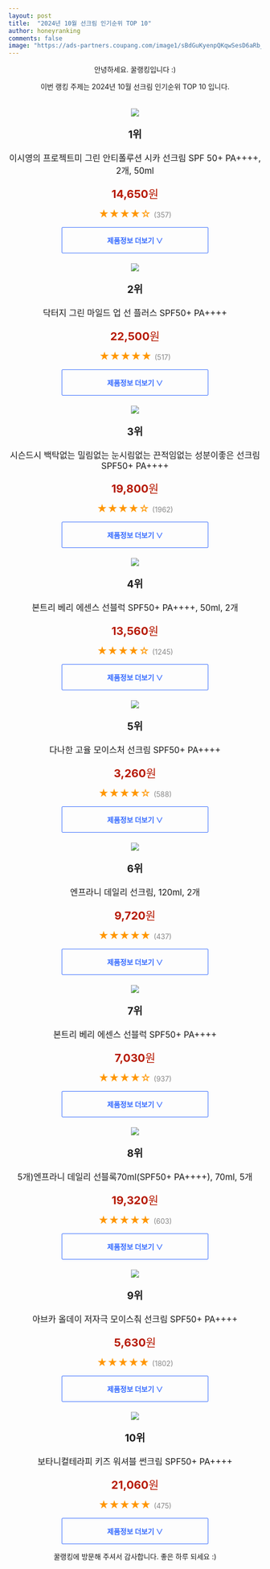 ```yaml
---
layout: post
title:  "2024년 10월 선크림 인기순위 TOP 10"
author: honeyranking
comments: false
image: "https://ads-partners.coupang.com/image1/sBdGuKyenpQKqwSesD6aRb_iWQQ4EYUt-aZlMOKCMOO-NT3E8ezuxlKVuEL3qcs3szv4eW0-zs5Qps8aiYpKfw3-M5vPj3Heba2wVpqNJzDc-dtvLVZaedtpmddmzKwjuPZ0v9el9R1XcPHxoyZ6HUAacUyi_9VJtYGYX1ndQflY-dr3HLHtWL3DwuyXXceua5KYhttz7kmGn2XFCcf8ObPK6LuReVrJ232N9_44gtfquzfqKEOEGFmiIfpwgw2eLZ0wb3eZ369pW6PbhAY_wNQnpJ9HzuafZg4RkiHO2Kw0RGX1688RdDtKJTYU06s="
---
```

<p style="text-align: center;">안녕하세요. 꿀랭킹입니다 :)</p>
<p style="text-align: center;">이번 랭킹 주제는 2024년 10월 선크림 인기순위 TOP 10 입니다.</p><center><img src="https://ads-partners.coupang.com/image1/sBdGuKyenpQKqwSesD6aRb_iWQQ4EYUt-aZlMOKCMOO-NT3E8ezuxlKVuEL3qcs3szv4eW0-zs5Qps8aiYpKfw3-M5vPj3Heba2wVpqNJzDc-dtvLVZaedtpmddmzKwjuPZ0v9el9R1XcPHxoyZ6HUAacUyi_9VJtYGYX1ndQflY-dr3HLHtWL3DwuyXXceua5KYhttz7kmGn2XFCcf8ObPK6LuReVrJ232N9_44gtfquzfqKEOEGFmiIfpwgw2eLZ0wb3eZ369pW6PbhAY_wNQnpJ9HzuafZg4RkiHO2Kw0RGX1688RdDtKJTYU06s=" style="margin-top:20px" /></center><p style="text-align: center; font-size: 20px"><b>1위</b></p><p style="text-align: center; font-size: 17px">이시영의 프로젝트미 그린 안티폴루션 시카 선크림 SPF 50+ PA++++, 2개, 50ml</p><p style="text-align: center;"><span style="color: #b61800; font-size: 22px;"><b>14,650</b>원</span></p><p style="text-align: center;"><span style="color: #ff9600; font-size: 20px;">★★★★☆ </span><span style="color: #878787;">(357)</span></p><center><a href="https://link.coupang.com/re/AFFSDP?lptag=AF3899140&subid=honeyrank&pageKey=8145136430&itemId=23156185155&vendorItemId=90188995522&traceid=V0-153-f37a83db38a0f8cf&clickBeacon=12c084a0-81c2-11ef-8b96-75b45115d07c%7E3&requestid=20241004050000915059045133&token=31850C%7CMIXED"><div style="font-size: 14px; display: inline-block; padding: 15px 90px; color: #346aff; border-radius: 2px; border: 1px solid #346aff; cursor: pointer;"><b>제품정보 더보기 &or;</b></div></a></center><center><img src="https://ads-partners.coupang.com/image1/bMRcFOMnEghUiLqwbFf-APEhi0eq7cq08_7sKMxmvYpSUkE0BGgZ8Ucy9vBDXBeNf9wmpzuXAwHKQTmP2RG9Hw0Dm_1fytv4B5TwfWZlr7zClQ4Ah4LWGwE5xcNSUDu4sJDELiFOUqhJTzXt4hbTIaKQkxrlMlB-bf31jvG-hZf14rWhHseqHnKIPRMXFsnN3EA0_c287-ohc-ZeJmkBMQ5yV8UifqHjb_dwvgBsFOFPYcoLYsihGBV14MCTt4oQbOUrmPzLqW6sNLqD0d5nst8lrXRanNCUbXQE" style="margin-top:20px" /></center><p style="text-align: center; font-size: 20px"><b>2위</b></p><p style="text-align: center; font-size: 17px">닥터지 그린 마일드 업 선 플러스 SPF50+ PA++++</p><p style="text-align: center;"><span style="color: #b61800; font-size: 22px;"><b>22,500</b>원</span></p><p style="text-align: center;"><span style="color: #ff9600; font-size: 20px;">★★★★★ </span><span style="color: #878787;">(517)</span></p><center><a href="https://link.coupang.com/re/AFFSDP?lptag=AF3899140&subid=honeyrank&pageKey=1473062788&itemId=19169252950&vendorItemId=80265071820&traceid=V0-153-5a1b62ab65affc8a&requestid=20241004050000915059045133&token=31850C%7CMIXED"><div style="font-size: 14px; display: inline-block; padding: 15px 90px; color: #346aff; border-radius: 2px; border: 1px solid #346aff; cursor: pointer;"><b>제품정보 더보기 &or;</b></div></a></center><center><img src="https://ads-partners.coupang.com/image1/cwvJGUdGogM-k-Ybc3A4YspFWoKeMg4nG2zWq5svw-eh33VKu8ee0sopIwjIwTm9hqsZ83-AM0YUdC2balWU67zJs59L7y7nrjUMhXOWqwSC_RABGM8Z8YPJ_rldS8TpWRjM8-2Af7Jz2kTlya0wk0HzQdpOZL3sz_4ozkAo7gHWcITpTV82plG4FT2OtZEd4y63LnmY9-EGFOqIkZRJS3M8rOobUQx2dDHCZ3XXTwjZz-2wpYnbsD3u0ynNDk1Mo5w_YTpj83qxeSDj8occQ_fRjeTLzkz5usXNiHwoNUjq4hgy17QdSR4=" style="margin-top:20px" /></center><p style="text-align: center; font-size: 20px"><b>3위</b></p><p style="text-align: center; font-size: 17px">시슨드시 백탁없는 밀림없는 눈시림없는 끈적임없는 성분이좋은 선크림 SPF50+ PA++++</p><p style="text-align: center;"><span style="color: #b61800; font-size: 22px;"><b>19,800</b>원</span></p><p style="text-align: center;"><span style="color: #ff9600; font-size: 20px;">★★★★☆ </span><span style="color: #878787;">(1962)</span></p><center><a href="https://link.coupang.com/re/AFFSDP?lptag=AF3899140&subid=honeyrank&pageKey=6842777459&itemId=16276549882&vendorItemId=80236781543&traceid=V0-153-bc4f7ff35015b044&requestid=20241004050000915059045133&token=31850C%7CMIXED"><div style="font-size: 14px; display: inline-block; padding: 15px 90px; color: #346aff; border-radius: 2px; border: 1px solid #346aff; cursor: pointer;"><b>제품정보 더보기 &or;</b></div></a></center><center><img src="https://ads-partners.coupang.com/image1/aWGcsXobA-PPMjf8aYQjJO9y0dxtmCQnIewnB0-r7W_XdjEQMvvjv3RX9VuXNsLSrhhCzHljKWaEOL4OhiYjWSveYureXYevR5Fa7-OclXSvmcsV9jM99O_o6DMiaLgoHs9ysJE0N0ni4K0NH5fkQ9RVJwf7x8pi35qVw4iIyPTJ9_HPjpoLz_SoabqP5EmRbXNj38f365KrDywzt7BlV6ju3goOBsURzZtAf352U2sYc_Pugb7Q1zjKg9MHI23AfJNb5oU-2Wn2RHLDMek1fMqtM8WVo0Z4mSKz9Yp8OA==" style="margin-top:20px" /></center><p style="text-align: center; font-size: 20px"><b>4위</b></p><p style="text-align: center; font-size: 17px">본트리 베리 에센스 선블럭 SPF50+ PA++++, 50ml, 2개</p><p style="text-align: center;"><span style="color: #b61800; font-size: 22px;"><b>13,560</b>원</span></p><p style="text-align: center;"><span style="color: #ff9600; font-size: 20px;">★★★★☆ </span><span style="color: #878787;">(1245)</span></p><center><a href="https://link.coupang.com/re/AFFSDP?lptag=AF3899140&subid=honeyrank&pageKey=4583248357&itemId=5620780687&vendorItemId=4498803481&traceid=V0-153-f2c54a3b2bfa9fa5&clickBeacon=12c0abb0-81c2-11ef-94db-782cffd950d6%7E3&requestid=20241004050000915059045133&token=31850C%7CMIXED"><div style="font-size: 14px; display: inline-block; padding: 15px 90px; color: #346aff; border-radius: 2px; border: 1px solid #346aff; cursor: pointer;"><b>제품정보 더보기 &or;</b></div></a></center><center><img src="https://ads-partners.coupang.com/image1/8J25wq-vouzVPkmE8O7U_ck9P887Dvqbt7-qQSWiPRykKmGoZskt8t1D5kKfbhBAopiXwDFjO2Flupfk52Jr-mey6FDPiScrX9j_q63f5bGxYk5wloNW7HwBXIS-_50vQAKOLwQCkl0ZeLfEhE5G4Y1orazIzUw8oaVR2iFxf1dC9nNzLcgS-jjJVYnKjqshpUxw9R02g2OaHTxgIyBpfSTLrX5ap-YUfqffYOP_HLA1kIACOyFy28w2ixnGnKBoPBj1L4WanI4SvLc5pn-ng5CX" style="margin-top:20px" /></center><p style="text-align: center; font-size: 20px"><b>5위</b></p><p style="text-align: center; font-size: 17px">다나한 고율 모이스처 선크림 SPF50+ PA++++</p><p style="text-align: center;"><span style="color: #b61800; font-size: 22px;"><b>3,260</b>원</span></p><p style="text-align: center;"><span style="color: #ff9600; font-size: 20px;">★★★★☆ </span><span style="color: #878787;">(588)</span></p><center><a href="https://link.coupang.com/re/AFFSDP?lptag=AF3899140&subid=honeyrank&pageKey=5531419716&itemId=8681124952&vendorItemId=75968258310&traceid=V0-153-0dede302fa07e506&requestid=20241004050000915059045133&token=31850C%7CMIXED"><div style="font-size: 14px; display: inline-block; padding: 15px 90px; color: #346aff; border-radius: 2px; border: 1px solid #346aff; cursor: pointer;"><b>제품정보 더보기 &or;</b></div></a></center><center><img src="https://ads-partners.coupang.com/image1/04wRnIBbTnhPBL7n02IvjE9O1ZtNzBUu2ykuMykh7LmO25bj26y5uUpptdC-EY9Zn_cst83xlTvkXQ5TN7HCTSPRB3EQCF664OhdLoqlqF3ycq7xCN4325mqhBPeG04Gl8lB7lSV52REz_CDOWt2X693K28p1O3OzTKX-o_vB0cWnLpX8wH3DpufYhj1fJCtf8CtF65bLaiMUH-9I2EihrAuG_ezMjjYHlxX--8X9oel1qT4fAzZUkgTC0LV67YHq3hEf83CgGDfboriKDJAov1d6qRD6M6yMcb1SHEBVC1xRv0sWarsVZ4RnMZsTw==" style="margin-top:20px" /></center><p style="text-align: center; font-size: 20px"><b>6위</b></p><p style="text-align: center; font-size: 17px">엔프라니 데일리 선크림, 120ml, 2개</p><p style="text-align: center;"><span style="color: #b61800; font-size: 22px;"><b>9,720</b>원</span></p><p style="text-align: center;"><span style="color: #ff9600; font-size: 20px;">★★★★★ </span><span style="color: #878787;">(437)</span></p><center><a href="https://link.coupang.com/re/AFFSDP?lptag=AF3899140&subid=honeyrank&pageKey=203385477&itemId=596708291&vendorItemId=88947914078&traceid=V0-153-49a2e4d19011690e&clickBeacon=12c0abb0-81c2-11ef-869c-7b22ef2f24a9%7E3&requestid=20241004050000915059045133&token=31850C%7CMIXED"><div style="font-size: 14px; display: inline-block; padding: 15px 90px; color: #346aff; border-radius: 2px; border: 1px solid #346aff; cursor: pointer;"><b>제품정보 더보기 &or;</b></div></a></center><center><img src="https://ads-partners.coupang.com/image1/xr5f5vVHr0JjuPFnxhZslw4v8wZQ_TD0d0vC3TY0s5gkWIzqC0r6NY9OJS5jQpobTs5PqL6UfaE_gWqHjdkXgCpG8wA7XI2TQ9HZAR_wLHNAWhoT-L0OaCPtVBTo7biqQQvXE3II5V7Y4X2MYgKUJ4TEbi0bsKzHk6Qo_9MuwL22mT0sXkRdwXgcZpgbyI2Y56XYfynYuQMPIiQcYlePkovYniwY88GApyw6OYpApn4H2R31a1o366vjVcTRZf2QS69oLN1xzLMwguA5t34q5jleW8cClJptg2Jf" style="margin-top:20px" /></center><p style="text-align: center; font-size: 20px"><b>7위</b></p><p style="text-align: center; font-size: 17px">본트리 베리 에센스 선블럭 SPF50+ PA++++</p><p style="text-align: center;"><span style="color: #b61800; font-size: 22px;"><b>7,030</b>원</span></p><p style="text-align: center;"><span style="color: #ff9600; font-size: 20px;">★★★★☆ </span><span style="color: #878787;">(937)</span></p><center><a href="https://link.coupang.com/re/AFFSDP?lptag=AF3899140&subid=honeyrank&pageKey=4583248357&itemId=5620934963&vendorItemId=3000382598&traceid=V0-153-f2c54a3b2bfa9fa5&requestid=20241004050000915059045133&token=31850C%7CMIXED"><div style="font-size: 14px; display: inline-block; padding: 15px 90px; color: #346aff; border-radius: 2px; border: 1px solid #346aff; cursor: pointer;"><b>제품정보 더보기 &or;</b></div></a></center><center><img src="https://ads-partners.coupang.com/image1/fi_1d50rQqQF0Ns1fv2rqwMqV6kbmN34mEXlvj_cIR36Plyj3RFhc0962UevQYpb4t0TdWY_V1rMIhD7WNSoylWykJKI2OiAbFA0ysAQaSGfhYtJgtyOlpOx58Ud_Sa7etEsaHIJRAr4vuC0Gy-G4iTH7Za-e-lqv9b2do5w3TVBtFhcdBRksl4j30XqXtzaPcNEmF8U0FwnMlTJp5OoYK9XS7_kFO6oNAJDS_MprTxz60l71jlepNpjetWaHzDWICpc7Y6itxkTRixn4XVJWS_OzKppjbzAyY2peiwkvBbw2dX6FPzGPDdaQdG9F6g=" style="margin-top:20px" /></center><p style="text-align: center; font-size: 20px"><b>8위</b></p><p style="text-align: center; font-size: 17px">5개)엔프라니 데일리 선블록70ml(SPF50+ PA++++), 70ml, 5개</p><p style="text-align: center;"><span style="color: #b61800; font-size: 22px;"><b>19,320</b>원</span></p><p style="text-align: center;"><span style="color: #ff9600; font-size: 20px;">★★★★★ </span><span style="color: #878787;">(603)</span></p><center><a href="https://link.coupang.com/re/AFFSDP?lptag=AF3899140&subid=honeyrank&pageKey=203385477&itemId=21899878153&vendorItemId=88947913439&traceid=V0-153-49a2e4d19011690e&clickBeacon=12c0d2c0-81c2-11ef-b938-e0c225656bde%7E3&requestid=20241004050000915059045133&token=31850C%7CMIXED"><div style="font-size: 14px; display: inline-block; padding: 15px 90px; color: #346aff; border-radius: 2px; border: 1px solid #346aff; cursor: pointer;"><b>제품정보 더보기 &or;</b></div></a></center><center><img src="https://ads-partners.coupang.com/image1/KA0p_NJGyy9xLLSpKGtc0o967-H455xUgnP-Txp_0zdmmUGjNXP0ekJ6v4zKeZROt4JFiEQvZIPaQm4Uo8dXE7oZg0L58Okru2W0cR7nnRaRq30cMKODAdtku489yMtmBtnaM0N-UyJ55wLtjy6j7YwD7XqoegSCsFwiIkgD11pef4tnHbhLEvSgzwaIhUvr0a-kRLcE_XKbUVww_a2zWMuJPJXig2yUe7nyjsSEMZqLyVOoEpEnBDdTe4uUqc8XL_zt3aMweyD_mkBCvkg3ycAAPqhOI3P_uB9yjgRDJVLqSkl8wz7tX4Qxog==" style="margin-top:20px" /></center><p style="text-align: center; font-size: 20px"><b>9위</b></p><p style="text-align: center; font-size: 17px">아브카 올데이 저자극 모이스춰 선크림 SPF50+ PA++++</p><p style="text-align: center;"><span style="color: #b61800; font-size: 22px;"><b>5,630</b>원</span></p><p style="text-align: center;"><span style="color: #ff9600; font-size: 20px;">★★★★★ </span><span style="color: #878787;">(1802)</span></p><center><a href="https://link.coupang.com/re/AFFSDP?lptag=AF3899140&subid=honeyrank&pageKey=7340810478&itemId=18866807862&vendorItemId=91215675501&traceid=V0-153-ef7640cab556059f&requestid=20241004050000915059045133&token=31850C%7CMIXED"><div style="font-size: 14px; display: inline-block; padding: 15px 90px; color: #346aff; border-radius: 2px; border: 1px solid #346aff; cursor: pointer;"><b>제품정보 더보기 &or;</b></div></a></center><center><img src="https://ads-partners.coupang.com/image1/FtW-qVNpG28MzVVpFj8m6k-6CHyyEUjXS2BrI91VMAyfTuFSDZzyHuMXlI4RO67ilo4AF-nvx7jWuW0or7l6pTOqsljg0oWrOffeidNgHIGXfoNAl5APH5kHwD6CsYwVst6rpaX48Tb9-JM9qw3E7lifJVu0w420KXX2eJ7NwQB9YXjcoIuKlmQNkaiCXYMdzcwMUIWxpQtjUEi6KZTivky2n_LLGAEPYrzhq0PrZVuK61CcoxYwOcWTr73Aq8r6qVewTNAMd-NW9cd-of3xCHBDE55GCTBI8psk" style="margin-top:20px" /></center><p style="text-align: center; font-size: 20px"><b>10위</b></p><p style="text-align: center; font-size: 17px">보타니컬테라피 키즈 워셔블 썬크림 SPF50+ PA++++</p><p style="text-align: center;"><span style="color: #b61800; font-size: 22px;"><b>21,060</b>원</span></p><p style="text-align: center;"><span style="color: #ff9600; font-size: 20px;">★★★★★ </span><span style="color: #878787;">(475)</span></p><center><a href="https://link.coupang.com/re/AFFSDP?lptag=AF3899140&subid=honeyrank&pageKey=1634685460&itemId=18741317790&vendorItemId=85873589057&traceid=V0-153-5976401750d93c62&requestid=20241004050000915059045133&token=31850C%7CMIXED"><div style="font-size: 14px; display: inline-block; padding: 15px 90px; color: #346aff; border-radius: 2px; border: 1px solid #346aff; cursor: pointer;"><b>제품정보 더보기 &or;</b></div></a></center><p style="text-align: center;">꿀랭킹에 방문해 주셔서 감사합니다. 좋은 하루 되세요 :)</p>